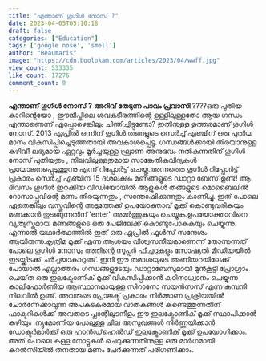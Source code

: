 ```yaml
---
title: "എന്താണ് ഗൂഗിൾ നോസ് ?"
date: 2023-04-05T05:10:18
draft: false
categories: ["Education"]
tags: ['google nose', 'smell']
author: "Beaumaris"
image: "https://cdn.boolokam.com/articles/2023/04/wwff.jpg"
view_count: 533335
like_count: 17276
comment_count: 0
---
```


**എന്താണ് ഗൂഗിൾ നോസ് ?** **അറിവ് തേടുന്ന പാവം പ്രവാസി** ????ഒരു പുതിയ കാറിന്റെയോ , ഈജിപ്തിലെ ശവകുടീരത്തിന്റെ ഉള്ളിലുള്ളതോ ആയ ഗന്ധം എന്താണെന്ന് എപ്പോഴെങ്കിലും ചിന്തിച്ചിട്ടുണ്ടോ? ഇതിനുളള ഉത്തരമാണ് ഗൂഗിൾ നോസ്. 2013 ഏപ്രിൽ ഒന്നിന് ഗൂഗിൾ തങ്ങളുടെ സെർച്ച് എഞ്ചിന് ഒരു പുതിയ മാനം വികസിപ്പിച്ചെടുത്തതായി അവകാശപ്പെട്ടു. ഗന്ധങ്ങൾക്കായി തിരയാനുള്ള കഴിവ്! ലഭ്യമായ ഏറ്റവും മൂർച്ചയുള്ള ഘ്രാണ അനുഭവം നൽകുന്നതിന് ഗൂഗിൾ നോസ് പുതിയതും , നിലവിലുള്ളതുമായ സാങ്കേതികവിദ്യകൾ പ്രയോജനപ്പെടുത്തുന്നു എന്ന് റിപ്പോർട്ട് ചെയ്തു.അന്നത്തെ ഗൂഗിൾ റിപ്പോർട്ട് പ്രകാരം സെർച്ച് എഞ്ചിന് 15 ദശലക്ഷം മണങ്ങളുടെ ഡാറ്റാ ബേസ് ഉണ്ട്! ആ ദിവസം ഗൂഗിൾ ഇറക്കിയ വീഡിയോയിൽ ആളുകൾ തങ്ങളുടെ മൊബൈലിൽ റോസാപ്പൂവിന്റെ മണം തിരയുന്നതും , സന്തോഷിക്കുന്നതും കാണിച്ചു. ഇത് പോലെ ഏതെങ്കിലും വസ്തുവിന്റെ അടുത്തേക്ക് ഉപയോക്താവ് മൂക്ക് കൊണ്ടുവരികയും മണക്കാൻ തുടങ്ങുന്നതിന് 'enter' അമർത്തുകയും ചെയ്യുക.ഉപയോക്താവിനെ വ്യത്യസ്തമായ മണങ്ങളുടെ ഒരു പേജിലേക്ക് കൊണ്ടുപോകുകയും ചെയ്യുന്നു. എന്നാൽ യഥാർത്ഥത്തിൽ ഇത് ഒരു ഏപ്രിൽ ഫൂൾസ് സന്ദേശം ആയിരുന്നു.കൃത്രിമ മൂക്ക് എന്ന ആശയം വിശ്വസനീയമാണെന്ന് തോന്നുന്നത് പോലെ ഗൂഗിൾ നോസും അതിന്റെ സൂപ്പർ ഫീച്ചറുകളും സോഷ്യൽ മീഡിയയിൽ ഇടയ്ക്കിടക്ക് ചർച്ചയാകാറുണ്ട്. ഇനി ഈ തമാശയുടെ അണിയറയിലേക്ക് പോയാൽ എല്ലാത്തരം ഗന്ധങ്ങളുടേയും ഡാറ്റാബേസുമായി മുൻകൂട്ടി പ്രോഗ്രാം ചെയ്‌ത ഒരു ഇലക്ട്രോണിക് മൂക്ക് വികസിപ്പിക്കാൻ കഠിനാധ്വാനം ചെയ്യുന്ന കാലിഫോർണിയ ആസ്ഥാനമായുള്ള സിറാനോ സയൻസസ് എന്ന കമ്പനി നിലവിൽ ഉണ്ട്. അവരുടെ പ്രോജക്ട് പ്രകാരം നിർമ്മാണ പ്രക്രിയയിൽ ചോർന്നേക്കാവുന്ന അപകടകരമായ വാതകങ്ങൾ കണ്ടെത്തുന്നതിന് ഫാക്ടറികൾക്ക് അവരുടെ പ്ലാന്റിലുടനീളം ഈ ഇലക്ട്രോണിക് മൂക്ക് സ്ഥാപിക്കാൻ കഴിയും .ന്യൂമോണിയ പോലുള്ള ചില അസുഖങ്ങൾ നിർണ്ണയിക്കാൻ ഡോക്ടർമാർക്ക് ഒരു ഹാൻഡ്‌ഹെൽഡ് ഇലക്ട്രോണിക് മൂക്ക് ഉപയോഗിക്കാം. അത് പോലെ കള്ള നോട്ടുകൾ ചെറുക്കുന്നതിനുള്ള ഒരു മാർഗമായി കറൻസിയിൽ തനതായ മണം ചേർക്കുന്നത് പരിഗണിക്കാം.
